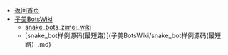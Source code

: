 - [返回首页](/README)
- [子美BotsWiki](子美BotsWiki/)
  - [snake_bots_zimei_wiki](子美BotsWiki/snake_bots_zimei_wiki.md)
  - [snake_bot样例源码(最短路）](子美BotsWiki/snake_bot样例源码(最短路）.md)
